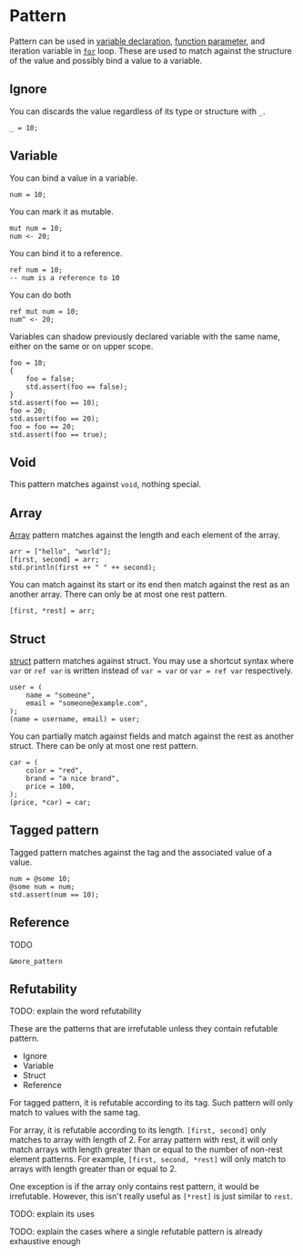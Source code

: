 # Pattern

Pattern can be used in [variable declaration], [function parameter], and iteration variable in [`for`] loop. These are used to match against the structure of the value and possibly bind a value to a variable.

[variable declaration]: variable_and_assignment.md#declaration
[function parameter]: function.md#parameters
[`for`]: control_flow.md#for

## Ignore

You can discards the value regardless of its type or structure with `_`.

```butter
_ = 10;
```

## Variable

You can bind a value in a variable.

```butter
num = 10;
```

You can mark it as mutable.

```butter
mut num = 10;
num <- 20;
```

You can bind it to a reference.

```butter
ref num = 10;
-- num is a reference to 10
```

You can do both

```butter
ref mut num = 10;
num^ <- 20;
```

Variables can shadow previously declared variable with the same name, either on the same or on upper scope.

```butter
foo = 10;
{
    foo = false;
    std.assert(foo == false);
}
std.assert(foo == 10);
foo = 20;
std.assert(foo == 20);
foo = foo == 20;
std.assert(foo == true);
```

## Void

This pattern matches against `void`, nothing special.

## Array

[Array] pattern matches against the length and each element of the array.

[Array]: array.md

```butter
arr = ["hello", "world"];
[first, second] = arr;
std.println(first ++ " " ++ second);
```

You can match against its start or its end then match against the rest as an another array. There can only be at most one rest pattern.

```butter
[first, *rest] = arr;
```

## Struct

[struct] pattern matches against struct. You may use a shortcut syntax where `var` or `ref var` is written instead of `var = var` or `var = ref var` respectively.

[struct]: struct.md

```butter
user = (
    name = "someone",
    email = "someone@example.com",
);
(name = username, email) = user;
```

You can partially match against fields and match against the rest as another struct. There can be only at most one rest pattern.

```butter
car = (
    color = "red",
    brand = "a nice brand",
    price = 100,
);
(price, *car) = car;
```

## Tagged pattern

Tagged pattern matches against the tag and the associated value of a value.

```butter
num = @some 10;
@some num = num;
std.assert(num == 10);
```

## Reference

TODO

`&more_pattern`

## Refutability

TODO: explain the word refutability

These are the patterns that are irrefutable unless they contain refutable pattern.

- Ignore
- Variable
- Struct
- Reference

For tagged pattern, it is refutable according to its tag. Such pattern will only match to values with the same tag.

For array, it is refutable according to its length. `[first, second]` only matches to array with length of 2. For array pattern with rest, it will only match arrays with length greater than or equal to the number of non-rest element patterns. For example, `[first, second, *rest]` will only match to arrays with length greater than or equal to 2.

One exception is if the array only contains rest pattern, it would be irrefutable. However, this isn't really useful as `[*rest]` is just similar to `rest`.

TODO: explain its uses

TODO: explain the cases where a single refutable pattern is already exhaustive enough
